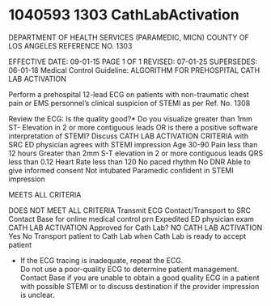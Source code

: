 # 1040593 1303 CathLabActivation

DEPARTMENT OF HEALTH SERVICES (PARAMEDIC, MICN) 
COUNTY OF LOS ANGELES REFERENCE NO. 1303 
 
EFFECTIVE DATE: 09-01-15                                                     PAGE 1 OF 1 
REVISED: 07-01-25 
SUPERSEDES: 06-01-18 
Medical Control Guideline: ALGORITHM FOR PREHOSPITAL CATH LAB 
ACTIVATION 
 
 
 
 
 
 
 
 
 
 
 
 
 
 
 
 
  
 
 
 
 
 
 
 
 
 
 
 
 
 
 
 
 
 
 
 
 
 
 
 
 
 
 
 
  
  
Perform a prehospital 12-lead ECG on patients with non-traumatic chest pain or 
EMS personnel’s clinical suspicion of STEMI as per Ref. No. 1308 
 
Review the ECG: 
Is the quality good?* 
Do you visualize greater than 1mm ST- 
Elevation in 2 or more contiguous leads 
OR is there a positive software 
interpretation of STEMI? 
Discuss CATH LAB ACTIVATION CRITERIA 
with SRC 
ED physician agrees with STEMI impression 
Age 30-90 
Pain less than 12 hours 
Greater than 2mm S-T elevation in 2 or more 
contiguous leads 
QRS less than 0.12 
Heart Rate less than 120 
No paced rhythm 
No DNR 
Able to give informed consent 
Not intubated 
Paramedic confident in STEMI impression 
 
 
 
MEETS 
ALL 
CRITERIA 
 
DOES 
NOT 
MEET 
ALL 
CRITERIA 
Transmit ECG 
Contact/Transport to SRC 
Contact Base for online medical control prn 
Expedited ED 
physician 
exam 
CATH LAB ACTIVATION 
Approved for 
Cath Lab? 
NO CATH LAB ACTIVATION 
Yes 
No 
Transport patient to Cath Lab 
when Cath Lab is ready to 
accept patient 
* If the ECG tracing is inadequate, repeat the ECG.  
Do not use a poor-quality ECG to determine patient 
management.  Contact Base if you are unable to 
obtain a good quality ECG in a patient with possible 
STEMI or to discuss destination if the provider 
impression is unclear.
